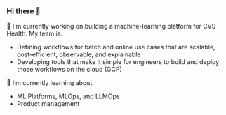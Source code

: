 ### Hi there 👋

<!--
**virenbajaj/virenbajaj** is a ✨ _special_ ✨ repository because its `README.md` (this file) appears on your GitHub profile.

Here are some ideas to get you started:

- 🔭 I’m currently working on ...
- 🌱 I’m currently learning ...
- 👯 I’m looking to collaborate on ...
- 🤔 I’m looking for help with ...
- 💬 Ask me about ...
- 📫 How to reach me: ...
- 😄 Pronouns: ...
- ⚡ Fun fact: ...
-->

🔭  I'm currently working on building a machine-learning platform for CVS Health. 
My team is:
  - Defining workflows for batch and online use cases that are scalable, cost-efficient, observable, and explainable
  - Developing tools that make it simple for engineers to build and deploy those workflows on the cloud (GCP)

🌱 I’m currently learning about:
  - ML Platforms, MLOps, and LLMOps
  - Product management
    

    
